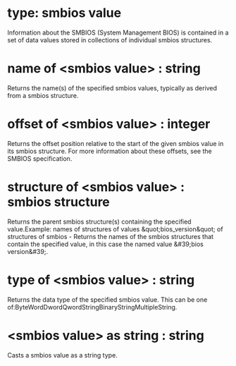 # type: smbios value

Information about the SMBIOS (System Management BIOS) is contained in a set of data values stored in collections of individual smbios structures.

# name of &lt;smbios value&gt; : string

Returns the name(s) of the specified smbios values, typically as derived from a smbios structure.

# offset of &lt;smbios value&gt; : integer

Returns the offset position relative to the start of the given smbios value in its smbios structure. For more information about these offsets, see the SMBIOS specification.

# structure of &lt;smbios value&gt; : smbios structure

Returns the parent smbios structure(s) containing the specified value.Example: names of structures of values &amp;quot;bios_version&amp;quot; of structures of smbios - Returns the names of the smbios structures that contain the specified value, in this case the named value &amp;#39;bios version&amp;#39;.

# type of &lt;smbios value&gt; : string

Returns the data type of the specified smbios value. This can be one of:ByteWordDwordQwordStringBinaryStringMultipleString.

# &lt;smbios value&gt; as string : string

Casts a smbios value as a string type.
